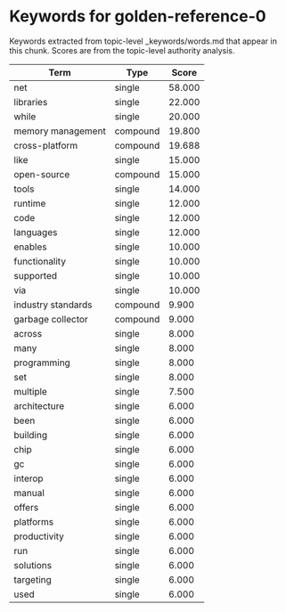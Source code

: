 # Keywords for golden-reference-0

Keywords extracted from topic-level _keywords/words.md that appear in this chunk.
Scores are from the topic-level authority analysis.

| Term | Type | Score |
|------|------|-------|
| net | single | 58.000 |
| libraries | single | 22.000 |
| while | single | 20.000 |
| memory management | compound | 19.800 |
| cross-platform | compound | 19.688 |
| like | single | 15.000 |
| open-source | compound | 15.000 |
| tools | single | 14.000 |
| runtime | single | 12.000 |
| code | single | 12.000 |
| languages | single | 12.000 |
| enables | single | 10.000 |
| functionality | single | 10.000 |
| supported | single | 10.000 |
| via | single | 10.000 |
| industry standards | compound | 9.900 |
| garbage collector | compound | 9.000 |
| across | single | 8.000 |
| many | single | 8.000 |
| programming | single | 8.000 |
| set | single | 8.000 |
| multiple | single | 7.500 |
| architecture | single | 6.000 |
| been | single | 6.000 |
| building | single | 6.000 |
| chip | single | 6.000 |
| gc | single | 6.000 |
| interop | single | 6.000 |
| manual | single | 6.000 |
| offers | single | 6.000 |
| platforms | single | 6.000 |
| productivity | single | 6.000 |
| run | single | 6.000 |
| solutions | single | 6.000 |
| targeting | single | 6.000 |
| used | single | 6.000 |
